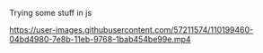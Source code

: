 Trying some stuff in js


https://user-images.githubusercontent.com/57211574/110199460-04bd4980-7e8b-11eb-9768-1bab454be99e.mp4

